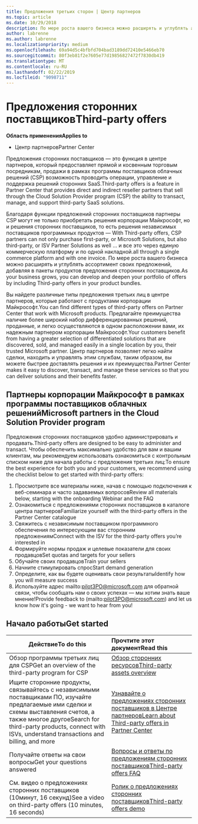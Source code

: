 ```yaml
---
title: Предложения третьих сторон | Центр партнеров
ms.topic: article
ms.date: 10/29/2018
description: По мере роста вашего бизнеса можно расширять и углублять ассортимент своих предложений, добавляя в пакеты продуктов предложения третьих лиц.
author: labrenne
ms.author: labrenne
ms.localizationpriority: medium
ms.openlocfilehash: 69a94d5c4bfbfd704bad3189dd72410e5466eb70
ms.sourcegitcommit: 80f3eb81f2e7605e77d19856827472f7830db419
ms.translationtype: MT
ms.contentlocale: ru-RU
ms.lasthandoff: 02/22/2019
ms.locfileid: "9098711"
---
```

# <a name="third-party-offers"></a><span data-ttu-id="57e3d-103">Предложения сторонних поставщиков</span><span class="sxs-lookup"><span data-stu-id="57e3d-103">Third-party offers</span></span> 

**<span data-ttu-id="57e3d-104">Область применения</span><span class="sxs-lookup"><span data-stu-id="57e3d-104">Applies to</span></span>**

- <span data-ttu-id="57e3d-105">Центр партнеров</span><span class="sxs-lookup"><span data-stu-id="57e3d-105">Partner Center</span></span>

<span data-ttu-id="57e3d-106">Предложения сторонних поставщиков — это функция в центре партнеров, который предоставляет прямой и косвенным торговым посредникам, продажи в рамках программы поставщиков облачных решений (CSP) возможность проводить операции, управление и поддержка решений сторонних SaaS.</span><span class="sxs-lookup"><span data-stu-id="57e3d-106">Third-party offers is a feature in Partner Center that provides direct and indirect reseller partners that sell through the Cloud Solution Provider program (CSP) the ability to transact, manage, and support third-party SaaS solutions.</span></span>  

<span data-ttu-id="57e3d-107">Благодаря функции предложений сторонних поставщиков партнеры CSP могут не только приобретать решения корпорации Майкрософт, но и решения сторонних поставщиков, то есть решения независимых поставщиков программных продуктов — </span><span class="sxs-lookup"><span data-stu-id="57e3d-107">With Third-party offers, CSP partners can not only purchase first-party, or Microsoft Solutions, but also third-party, or ISV Partner Solutions as well …</span></span> <span data-ttu-id="57e3d-108">и все это через единую коммерческую платформу и по одной накладной.</span><span class="sxs-lookup"><span data-stu-id="57e3d-108">all through a single commerce platform and with one invoice.</span></span>  <span data-ttu-id="57e3d-109">По мере роста вашего бизнеса можно расширять и углублять ассортимент своих предложений, добавляя в пакеты продуктов предложения сторонних поставщиков.</span><span class="sxs-lookup"><span data-stu-id="57e3d-109">As your business grows, you can develop and deepen your portfolio of offers by including Third-party offers in your product bundles.</span></span> 

<span data-ttu-id="57e3d-110">Вы найдете различные типы предложения третьих лиц в центре партнеров, которые работают с продуктами корпорации Майкрософт.</span><span class="sxs-lookup"><span data-stu-id="57e3d-110">You can find different types of third-party offers on Partner Center that work with Microsoft products.</span></span> <span data-ttu-id="57e3d-111">Предлагайте преимущества наличие более широкий набор дифференцированных решений, проданные, и легко осуществляются в одном расположении вами, их надежным партнером корпорации Майкрософт.</span><span class="sxs-lookup"><span data-stu-id="57e3d-111">Your customers benefit from having a greater selection of differentiated solutions that are discovered, sold, and managed easily in a single location by you, their trusted Microsoft partner.</span></span> <span data-ttu-id="57e3d-112">Центр партнеров позволяет легко найти сделки, находить и управлять этим службам, таким образом, вы можете быстрее доставлять решения и их преимущества.</span><span class="sxs-lookup"><span data-stu-id="57e3d-112">Partner Center makes it easy to discover, transact, and manage these services so that you can deliver solutions and their benefits faster.</span></span>

## <a name="microsoft-partners-in-the-cloud-solution-provider-program"></a><span data-ttu-id="57e3d-113">Партнеры корпорации Майкрософт в рамках программы поставщиков облачных решений</span><span class="sxs-lookup"><span data-stu-id="57e3d-113">Microsoft partners in the Cloud Solution Provider program</span></span>

<span data-ttu-id="57e3d-114">Предложения сторонних поставщиков удобно администрировать и продавать.</span><span class="sxs-lookup"><span data-stu-id="57e3d-114">Third-party offers are designed to be easy to administer and transact.</span></span> <span data-ttu-id="57e3d-115">Чтобы обеспечить максимально удобство для вам и вашим клиентам, мы рекомендуем использовать ознакомиться с контрольным списком ниже для начала работы с предложения третьих лиц:</span><span class="sxs-lookup"><span data-stu-id="57e3d-115">To ensure the best experience for both you and your customers, we recommend using the checklist below to get started with third-party offers:</span></span>

1. <span data-ttu-id="57e3d-116">Просмотрите все материалы ниже, начав с помощью подключения к веб-семинара и часто задаваемых вопросов</span><span class="sxs-lookup"><span data-stu-id="57e3d-116">Review all materials below, starting with the onboarding Webinar and the FAQ</span></span>
2. <span data-ttu-id="57e3d-117">Ознакомиться с предложениями сторонних поставщиков в каталоге центра партнеров</span><span class="sxs-lookup"><span data-stu-id="57e3d-117">Familiarize yourself with the third-party offers in the Partner Center catalogue</span></span>
3. <span data-ttu-id="57e3d-118">Свяжитесь с независимым поставщиком программного обеспечения по интересующим вас сторонним предложениям</span><span class="sxs-lookup"><span data-stu-id="57e3d-118">Connect with the ISV for the third-party offers you’re interested in</span></span>
4. <span data-ttu-id="57e3d-119">Формируйте нормы продаж и целевые показатели для своих продавцов</span><span class="sxs-lookup"><span data-stu-id="57e3d-119">Set quotas and targets for your sellers</span></span>
5. <span data-ttu-id="57e3d-120">Обучайте своих продавцов</span><span class="sxs-lookup"><span data-stu-id="57e3d-120">Train your sellers</span></span>
6. <span data-ttu-id="57e3d-121">Начните стимулировать спрос</span><span class="sxs-lookup"><span data-stu-id="57e3d-121">Start demand generation</span></span>
7. <span data-ttu-id="57e3d-122">Определите, как вы будете оценивать свои результаты</span><span class="sxs-lookup"><span data-stu-id="57e3d-122">Identify how you will measure success</span></span>
8. <span data-ttu-id="57e3d-123">Используйте адрес mailto:pilot3PO@microsoft.com для обратной связи, чтобы сообщать нам о своих успехах — мы хотим знать ваше мнение!</span><span class="sxs-lookup"><span data-stu-id="57e3d-123">Provide feedback to (mailto:pilot3PO@microsoft.com) and let us know how it's going - we want to hear from you!</span></span>

## <a name="get-started"></a><span data-ttu-id="57e3d-124">Начало работы</span><span class="sxs-lookup"><span data-stu-id="57e3d-124">Get started</span></span> 

|**<span data-ttu-id="57e3d-125">Действие</span><span class="sxs-lookup"><span data-stu-id="57e3d-125">To do this</span></span>**   |**<span data-ttu-id="57e3d-126">Прочтите этот документ</span><span class="sxs-lookup"><span data-stu-id="57e3d-126">Read this</span></span>**   |
|------------------|:--------------------|
|<span data-ttu-id="57e3d-127">Обзор программы третьих лиц для CSP</span><span class="sxs-lookup"><span data-stu-id="57e3d-127">Get an overview of the third-party program for CSP</span></span>  |[<span data-ttu-id="57e3d-128">Обзор сторонних ресурсов</span><span class="sxs-lookup"><span data-stu-id="57e3d-128">Third-party assets overview</span></span>](https://assetsprod.microsoft.com/mpn/third-party-offers-overview.pptx)|
|<span data-ttu-id="57e3d-129">Ищите сторонние продукты, связывайтесь с независимыми поставщиками ПО, изучайте предлагаемые ими сделки и схемы выставления счетов, а также многое другое</span><span class="sxs-lookup"><span data-stu-id="57e3d-129">Search for third-party products, connect with ISVs, understand transactions and billing, and more</span></span>| [<span data-ttu-id="57e3d-130">Узнавайте о предложениях сторонних поставщиков в Центре партнеров</span><span class="sxs-lookup"><span data-stu-id="57e3d-130">Learn about Third-party offers in Partner Center</span></span>](third-party-help.md) |
|<span data-ttu-id="57e3d-131">Получайте ответы на свои вопросы</span><span class="sxs-lookup"><span data-stu-id="57e3d-131">Get your questions answered</span></span>| [<span data-ttu-id="57e3d-132">Вопросы и ответы по предложениям сторонних поставщиков</span><span class="sxs-lookup"><span data-stu-id="57e3d-132">Third-party offers FAQ</span></span>](https://assetsprod.microsoft.com/mpn/third-party-offers-faq.docx) |
|<span data-ttu-id="57e3d-133">См. видео о предложениях сторонних поставщиков (10минут, 16 секунд)</span><span class="sxs-lookup"><span data-stu-id="57e3d-133">See a video on third-party offers (10 minutes, 16 seconds)</span></span>   |[<span data-ttu-id="57e3d-134">Ролик о предложениях сторонних поставщиков</span><span class="sxs-lookup"><span data-stu-id="57e3d-134">Third-party offers demo</span></span>](https://assetsprod.microsoft.com/mpn/third-party-offers-demo.wma)|


